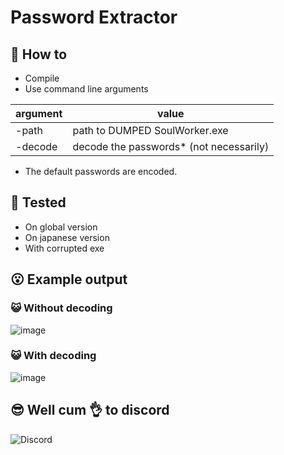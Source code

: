 # Password Extractor

## 👀 How to

- Compile
- Use command line arguments

| argument | value                                   |
| -------- | --------------------------------------- |
| -path    | path to DUMPED SoulWorker.exe           |
| -decode  | decode the passwords* (not necessarily) |

* The default passwords are encoded.

## 💪 Tested

- On global version
- On japanese version
- With corrupted exe

## 😮 Example output

### 😺 Without decoding

![image](https://user-images.githubusercontent.com/10461884/161782891-3eb3d1f2-3dc3-4d0b-9bb2-977a4cacd1af.png)

### 😺 With decoding

![image](https://user-images.githubusercontent.com/10461884/161782994-3654b4e7-5f48-4911-b8d1-f0221e7737de.png)

## 😎 Well cum 👌 to discord

![Discord](https://img.shields.io/discord/606442027873206292?style=for-the-badge)

